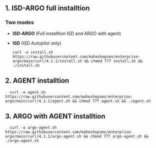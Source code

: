 
## 1. ISD-ARGO full installtion 

  ### Two modes
    
  - **ISD-ARGO** (Full installtion ISD and ARGO with agent)
  - **ISD**      (ISD Autopilot only)



        curl -o install.sh https://raw.githubusercontent.com/maheshopsmx/enterprise-argo/main/curl/4.1.1/install.sh && chmod 777 install.sh && ./install.sh



## 2. AGENT installtion 


      curl -o agent.sh https://raw.githubusercontent.com/maheshopsmx/enterprise-argo/main/curl/4.1.1/agent.sh && chmod 777 agent.sh && ./agent.sh



## 3. ARGO with AGENT installtion 


      curl -o argo-agent.sh https://raw.githubusercontent.com/maheshopsmx/enterprise-argo/main/curl/4.1.1/argo-agent.sh && chmod 777 argo-agent.sh && ./argo-agent.sh


